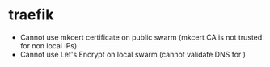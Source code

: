 # traefik

- Cannot use mkcert certificate on public swarm (mkcert CA is not trusted for non local IPs)
- Cannot use Let's Encrypt on local swarm (cannot validate DNS for )
